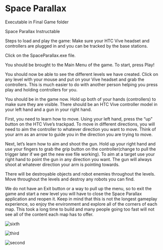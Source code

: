 # Space Parallax

Executable in Final Game folder


Space Parallax Instructable

Steps to load and play the game: 
Make sure your HTC Vive headset and controllers are plugged in and you can be tracked by the base stations.


Click on the SpaceParallax.exe file.


You should be brought to the Main Menu of the game. To start, press Play!

You should now be able to see the different levels we have created. Click on any level with your mouse and put on your Vive headset and grab the controllers. This is much easier to do with another person helping you press play and holding controllers for you. 

You should be in the game now. Hold up both of your hands (controllers) to make sure they are visible. There should be an HTC Vive controller model in your left hand and a gun in your right hand. 


First, you need to learn how to move. Using your left hand, press the “up” button on the HTC Vive’s trackpad. To move in different directions, you will need to aim the controller to whatever direction you want to move. Think of your arm as an arrow to guide you in the direction you are trying to move. 

Next, let’s learn how to aim and shoot the gun. Hold up your right hand and use your fingers to grab the grip button on the controller(change to pull the trigger later if we get the new exe file working). To aim at a target use your right hand to point the gun in any direction you want. The gun will always shoot at whatever direction your arm is pointing towards. 


There will be destroyable objects and robot enemies throughout the levels. Move throughout the levels and destroy any robots you can find. 


We do not have an Exit button or a way to pull up the menu, so to exit the game and start a new level you will have to close the Space Parallax application and reopen it. 
Keep in mind that this is not the longest gameplay experience, so enjoy the environment and explore all of the corners of each map. This took a long time to build and many people going too fast will not see all of the content each map has to offer. 

![sixth](https://user-images.githubusercontent.com/49410930/107597391-81406d80-6be8-11eb-948f-a31d20c7cfd7.png)

![third](https://user-images.githubusercontent.com/49410930/107597404-8a313f00-6be8-11eb-99cb-54ccd9864685.png)

![second](https://user-images.githubusercontent.com/49410930/107597425-97e6c480-6be8-11eb-8ae0-e4f83ea13947.png)
